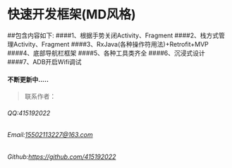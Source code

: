 # 快速开发框架(MD风格)
##包含内容如下:
####1、根据手势关闭Activity、Fragment
####2、栈方式管理Activity、Fragment
####3、RxJava(各种操作符用法)+Retrofit+MVP 
####4、底部导航栏框架
####5、各种工具类齐全
####6、沉浸式设计
####7、ADB开启Wifi调试 
####    不断更新中.....
>联系作者： 
###### QQ:415192022
###### Email:15502113227@163.com
###### Github:https://github.com/415192022
